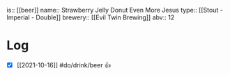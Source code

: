 is:: [[beer]]
name:: Strawberry Jelly Donut Even More Jesus
type:: [[Stout - Imperial - Double]]
brewery:: [[Evil Twin Brewing]]
abv:: 12

# Log
- [x] [[2021-10-16]] #do/drink/beer 👍
